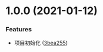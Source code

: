 # 1.0.0 (2021-01-12)


### Features

* 项目初始化 ([3bea255](https://github.com/OLigeiDD/taro3_tyescript_dva/commit/3bea2550ec4cbed2922660725e405c8185b866fa))



